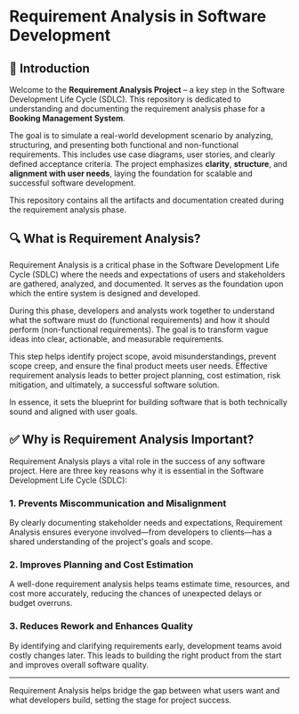 # Requirement Analysis in Software Development

## 📌 Introduction

Welcome to the **Requirement Analysis Project** – a key step in the Software Development Life Cycle (SDLC). This repository is dedicated to understanding and documenting the requirement analysis phase for a **Booking Management System**.

The goal is to simulate a real-world development scenario by analyzing, structuring, and presenting both functional and non-functional requirements. This includes use case diagrams, user stories, and clearly defined acceptance criteria. The project emphasizes **clarity**, **structure**, and **alignment with user needs**, laying the foundation for scalable and successful software development.

This repository contains all the artifacts and documentation created during the requirement analysis phase.
## 🔍 What is Requirement Analysis?

Requirement Analysis is a critical phase in the Software Development Life Cycle (SDLC) where the needs and expectations of users and stakeholders are gathered, analyzed, and documented. It serves as the foundation upon which the entire system is designed and developed.

During this phase, developers and analysts work together to understand what the software must do (functional requirements) and how it should perform (non-functional requirements). The goal is to transform vague ideas into clear, actionable, and measurable requirements.

This step helps identify project scope, avoid misunderstandings, prevent scope creep, and ensure the final product meets user needs. Effective requirement analysis leads to better project planning, cost estimation, risk mitigation, and ultimately, a successful software solution.

In essence, it sets the blueprint for building software that is both technically sound and aligned with user goals.
## ✅ Why is Requirement Analysis Important?

Requirement Analysis plays a vital role in the success of any software project. Here are three key reasons why it is essential in the Software Development Life Cycle (SDLC):

### 1. Prevents Miscommunication and Misalignment
By clearly documenting stakeholder needs and expectations, Requirement Analysis ensures everyone involved—from developers to clients—has a shared understanding of the project's goals and scope.

### 2. Improves Planning and Cost Estimation
A well-done requirement analysis helps teams estimate time, resources, and cost more accurately, reducing the chances of unexpected delays or budget overruns.

### 3. Reduces Rework and Enhances Quality
By identifying and clarifying requirements early, development teams avoid costly changes later. This leads to building the right product from the start and improves overall software quality.

---

Requirement Analysis helps bridge the gap between what users want and what developers build, setting the stage for project success.
